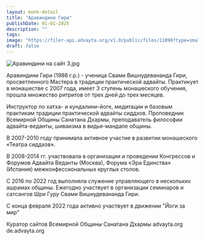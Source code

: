 ```yaml
---
layout: monk-detail
title: "Аравиндини Гири"
publishDate: 01-01-2025
description: ""
tags:
image: "https://filer-api.advayta.org/v1.0/public/files/11090?type=small"
draft: false
---
```


![Аравиндини на сайт 3.jpg](https://filer-api.advayta.org/v1.0/public/files/11090?size=medium) 

 Аравиндини Гири (1986 г.р.) - ученица Свами Вишнудевананда Гири, просветленного Мастера в традиции практической адвайты. Практикует в монашестве с 2007 года, имеет 3 ступень монашеского обучения, прошла множество ритритов от трех дней до трех месяцев. 

  
 Инструктор по хатха- и кундалини-йоге, медитации и базовым практикам традиции практической адвайты сиддхов. Проповедник Всемирной Общины Санатана Дхармы, преподаватель философии адвайта-веданты, шиваизма в видья-мандале общины.

 В 2007-2010 году принимала активное участие в развитии монашеского «Театра сиддхов». 

 В 2008-2014 гг. участвовала в организации и проведении Конгрессов и Форумов Адвайта Веданты (Москва), Форума «Эра Единства» (Испания) межконфессиональных круглых столов.

 С 2016 по 2022 год выполняла служение управляющего в нескольких ашрамах общины. Ежегодно участвует в организации семинаров и сатсангов Шри Гуру Свами Вишнудевананда Гири. 

 С конца февраля 2022 года активно участвует в движении "Йоги за мир"

 Куратор сайтов Всемирной Общины Санатана Дхармы advayta.org de.advayta.org
  
  
